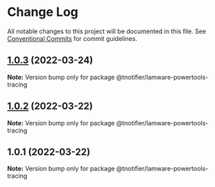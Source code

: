 # Change Log

All notable changes to this project will be documented in this file.
See [Conventional Commits](https://conventionalcommits.org) for commit guidelines.

## [1.0.3](https://github.com/tnotifier/lamware/compare/@tnotifier/lamware-powertools-tracing@1.0.2...@tnotifier/lamware-powertools-tracing@1.0.3) (2022-03-24)

**Note:** Version bump only for package @tnotifier/lamware-powertools-tracing





## [1.0.2](https://github.com/tnotifier/lamware/compare/@tnotifier/lamware-powertools-tracing@1.0.1...@tnotifier/lamware-powertools-tracing@1.0.2) (2022-03-22)

**Note:** Version bump only for package @tnotifier/lamware-powertools-tracing





## 1.0.1 (2022-03-22)

**Note:** Version bump only for package @tnotifier/lamware-powertools-tracing
